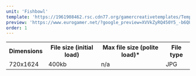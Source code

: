 ```yaml
---
unit: 'Fishbowl'
template: 'https://1961908462.rsc.cdn77.org/gamercreativetemplates/Template_FishBowl_EG_2020.psd'
preview: 'https://www.eurogamer.net/?google_preview=XVVkZyRQ450Y5_-b6QUw55vR8AWIAYCAgKDHhvGd7gE&iu=43340684&gdfp_req=1&lineItemId=5096188238&creativeId=138274603019'
order: 1
---
```


<table>
  <tr>
    <th>Dimensions</th>
    <th>File size (initial load)</th>
    <th>Max file size (polite load)*</th>
    <th>File type</th>
  </tr>
  <tr>
    <td>720x1624</td> 
    <td>400kb</td>
    <td>n/a</td>
    <td>JPG</td>
  </tr>
</table>
